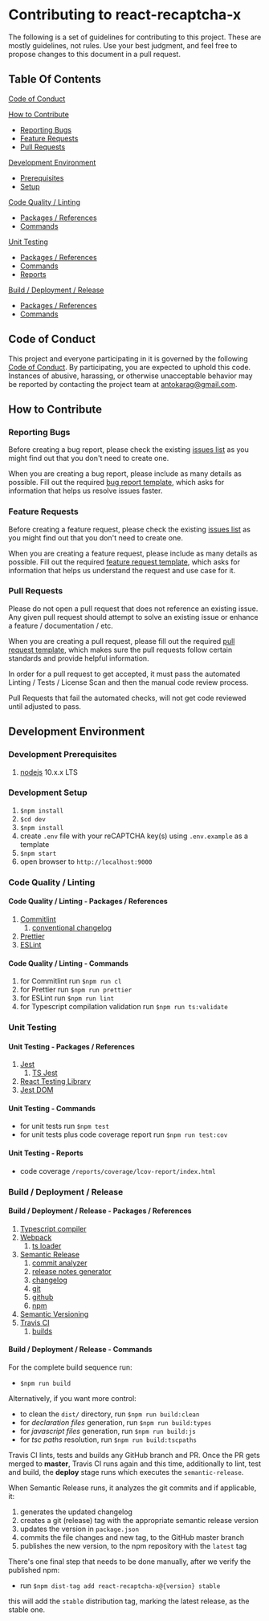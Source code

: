 # Contributing to react-recaptcha-x

The following is a set of guidelines for contributing to this project. These are mostly guidelines, not rules. Use your best judgment, and feel free to propose changes to this document in a pull request.

## Table Of Contents

[Code of Conduct](#code-of-conduct)

[How to Contribute](#How-to-Contribute)

- [Reporting Bugs](#reporting-bugs)
- [Feature Requests](#feature-requests)
- [Pull Requests](#pull-requests)

[Development Environment](#Development-Environment)

- [Prerequisites](#development-prerequisites)
- [Setup](#Development-Setup)

[Code Quality / Linting](#Code-Quality-/-Linting)

- [Packages / References](#Code-Quality-/-Linting---Packages-/-References)
- [Commands](#Code-Quality-/-Linting---Commands)

[Unit Testing](#Unit-Testing)

- [Packages / References](#Unit-Testing---Packages-/-References)
- [Commands](#Unit-Testing---Commands)
- [Reports](#Unit-Testing---Reports)

[Build / Deployment / Release](#Build-/-Deployment-/-Release)

- [Packages / References](#Build-/-Deployment-/-Release---Packages-/-References)
- [Commands](#Build-/-Deployment-/-Release---Commands)

## Code of Conduct

This project and everyone participating in it is governed by the following [Code of Conduct](https://github.com/antokara/react-recaptcha-x/blob/master/.github/CODE_OF_CONDUCT.md). By participating, you are expected to uphold this code. Instances of abusive, harassing, or otherwise unacceptable behavior may be
reported by contacting the project team at antokarag@gmail.com.

## How to Contribute

### Reporting Bugs

Before creating a bug report, please check the existing [issues list](https://github.com/antokara/react-recaptcha-x/issues) as you might find out that you don't need to create one.

When you are creating a bug report, please include as many details as possible. Fill out the required [bug report template](https://github.com/antokara/react-recaptcha-x/blob/master/.github/ISSUE_TEMPLATE/bug_report.md), which asks for information that helps us resolve issues faster.

### Feature Requests

Before creating a feature request, please check the existing [issues list](https://github.com/antokara/react-recaptcha-x/issues) as you might find out that you don't need to create one.

When you are creating a feature request, please include as many details as possible. Fill out the required [feature request template](https://github.com/antokara/react-recaptcha-x/blob/master/.github/ISSUE_TEMPLATE/feature_request.md), which asks for information that helps us understand the request and use case for it.

### Pull Requests

Please do not open a pull request that does not reference an existing issue. Any given pull request should attempt to solve an existing issue or enhance a feature / documentation / etc.

When you are creating a pull request, please fill out the required [pull request template](https://github.com/antokara/react-recaptcha-x/blob/master/.github/PULL_REQUEST_TEMPLATE.md), which makes sure the pull requests follow certain standards and provide helpful information.

In order for a pull request to get accepted, it must pass the automated Linting / Tests / License Scan and then the manual code review process.

Pull Requests that fail the automated checks, will not get code reviewed until adjusted to pass.

## Development Environment

### Development Prerequisites

1. [nodejs](https://nodejs.org/en/) 10.x.x LTS

### Development Setup

1. `$npm install`
1. `$cd dev`
1. `$npm install`
1. create `.env` file with your reCAPTCHA key(s) using `.env.example` as a template
1. `$npm start`
1. open browser to `http://localhost:9000`

### Code Quality / Linting

#### Code Quality / Linting - Packages / References

1. [Commitlint](https://commitlint.js.org/)
   1. [conventional changelog](https://github.com/conventional-changelog/commitlint#readme)
1. [Prettier](https://prettier.io/)
1. [ESLint](https://eslint.org/)

#### Code Quality / Linting - Commands

1. for Commitlint run `$npm run cl`
1. for Prettier run `$npm run prettier`
1. for ESLint run `$npm run lint`
1. for Typescript compilation validation run `$npm run ts:validate`

### Unit Testing

#### Unit Testing - Packages / References

1. [Jest](https://jestjs.io)
   1. [TS Jest](https://github.com/kulshekhar/ts-jest)
1. [React Testing Library](https://testing-library.com/)
1. [Jest DOM](https://github.com/testing-library/jest-dom)

#### Unit Testing - Commands

- for unit tests run `$npm test`
- for unit tests plus code coverage report run `$npm run test:cov`

#### Unit Testing - Reports

- code coverage `/reports/coverage/lcov-report/index.html`

### Build / Deployment / Release

#### Build / Deployment / Release - Packages / References

1. [Typescript compiler](http://www.typescriptlang.org/docs/handbook/compiler-options.html)
1. [Webpack](https://webpack.js.org/)
   1. [ts loader](https://github.com/TypeStrong/ts-loader)
1. [Semantic Release](https://semantic-release.gitbook.io/semantic-release/)
   1. [commit analyzer](https://github.com/semantic-release/commit-analyzer)
   1. [release notes generator](https://github.com/semantic-release/release-notes-generator)
   1. [changelog](https://github.com/semantic-release/changelog)
   1. [git](https://github.com/semantic-release/git)
   1. [github](https://github.com/semantic-release/github)
   1. [npm](https://github.com/semantic-release/npm)
1. [Semantic Versioning](https://semver.org/)
1. [Travis CI](https://docs.travis-ci.com/)
   1. [builds](https://travis-ci.org/antokara/react-recaptcha-x)

#### Build / Deployment / Release - Commands

For the complete build sequence run:

- `$npm run build`

Alternatively, if you want more control:

- to clean the `dist/` directory, run `$npm run build:clean`
- for _declaration files_ generation, run `$npm run build:types`
- for _javascript files_ generation, run `$npm run build:js`
- for _tsc paths_ resolution, run `$npm run build:tscpaths`

Travis CI lints, tests and builds any GitHub branch and PR.
Once the PR gets merged to **master**, Travis CI runs again
and this time, additionally to lint, test and build, the **deploy** stage runs which executes the `semantic-release`.

When Semantic Release runs, it analyzes the git commits and if applicable, it:

1. generates the updated changelog
1. creates a git (release) tag with the appropriate semantic release
   version
1. updates the version in `package.json`
1. commits the file changes and new tag, to the GitHub master branch
1. publishes the new version, to the npm repository with the `latest` tag

There's one final step that needs to be done manually, after we verify the published npm:

- run `$npm dist-tag add react-recaptcha-x@{version} stable`

this will add the `stable` distribution tag, marking the latest release, as the stable one.
